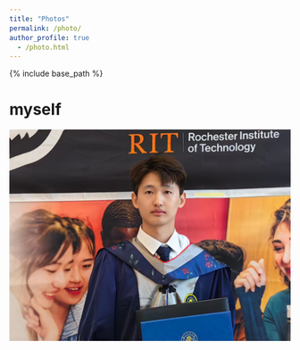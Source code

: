 ```yaml
---
title: "Photos"
permalink: /photo/
author_profile: true
  - /photo.html
---
```


{% include base_path %}

myself
======
![](https://github.com/JianlongChen-Git/JianlongChen/blob/master/images/JianlongChen.jpg)
